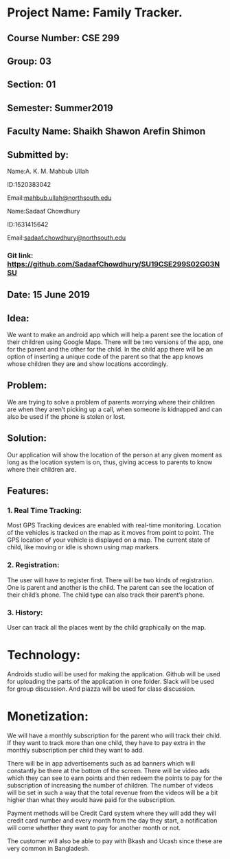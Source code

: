 
# Project Name: Family Tracker.

## Course Number: CSE 299

## Group: 03

## Section: 01

## Semester: Summer2019

## Faculty Name: Shaikh Shawon Arefin Shimon


## Submitted by:


Name:A. K. M. Mahbub Ullah

ID:1520383042

Email:mahbub.ullah@northsouth.edu


Name:Sadaaf Chowdhury	

ID:1631415642	

Email:sadaaf.chowdhury@northsouth.edu



### Git link: https://github.com/SadaafChowdhury/SU19CSE299S02G03NSU

## Date: 15 June 2019


## Idea: 

We want to make an android app which will help a parent see the location of their children using Google Maps. There will be two versions of the app, one for the parent and the other for the child. In the child app there will be an option of inserting a unique code of the parent so that the app knows whose children they are and show locations accordingly.


## Problem: 

We are trying to solve a problem of parents worrying where their children are when they aren’t picking up a call, when someone is kidnapped and can also be used if the phone is stolen or lost.


## Solution: 

Our application will show the location of the person at any given moment as long as the location system is on, thus, giving access to parents to know where their children are.


## Features: 

### 1.	Real Time Tracking:

Most GPS Tracking devices are enabled with real-time monitoring. Location of the vehicles is tracked on the map as it moves from point to point. The GPS location of your vehicle is displayed on a map. The current state of child, like moving or idle is shown using map markers.


### 2.	Registration: 

The user will have to register first. There will be two kinds of registration. One is parent and another is the child. The parent can see the location of their child’s phone. The child type can also track their parent’s phone. 


###  3.	History:

User can track all the places went by the child graphically on the map.


# Technology:

Androids studio will be used for making the application. Github will be used for uploading the parts of the application in one folder. Slack will be used for group discussion. And piazza will be used for class discussion.

 
# Monetization: 

We will have a monthly subscription for the parent who will track their child. If they want to track more than one child, they have to pay extra in the monthly subscription per child they want to add. 

There will be in app advertisements such as ad banners which will constantly be there at the bottom of the screen. There will be video ads which they can see to earn points and then redeem the points to pay for the subscription of increasing the number of children. The number of videos will be set in such a way that the total revenue from the videos will be a bit higher than what they would have paid for the subscription.

Payment methods will be Credit Card system where they will add they will credit card number and every month from the day they start, a notification will come whether they want to pay for another month or not.

The customer will also be able to pay with Bkash and Ucash since these are very common in Bangladesh.

